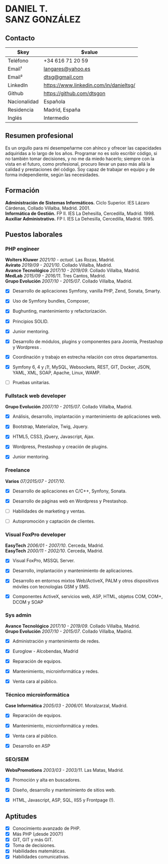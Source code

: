 # DANIEL T.<br>SANZ GONZÁLEZ

## Contacto
$key | $value
-|-
Teléfono | +34 616 71 20 59
Email¹ | langares@yahoo.es
Email² | dtsg@gmail.com
LinkedIn | https://www.linkedin.com/in/danieltsg/
Github | https://github.com/dtsgon
Nacionalidad | Española
Residencia | Madrid, España
Inglés | Intermedio

 
## Resumen profesional

Es un orgullo para mi desempeñarme con ahínco y ofrecer las capacidades adquiridas a lo largo de los años.
Programar no es solo escribir código, si no también tomar decisiones, y no me da miedo hacerlo; siempre con la vista en el futuro, como profesional, procuro llevar un paso más allá la calidad y prestaciones del código.
Soy capaz de trabajar en equipo y de forma independiente, según las necesidades.


## Formación

**Administración de Sistemas Informáticos.** Ciclo Superior. IES Lázaro Cárdenas, Collado Villalba, Madrid. 2001.<br>
**Informática de Gestión.** FP II. IES La Dehesilla, Cercedilla, Madrid. 1998.<br>
**Auxiliar Administrativo.** FP I. IES La Dehesilla, Cercedilla, Madrid. 1995.<br>


## Puestos laborales

### PHP engineer

**Wolters Kluwer** *2021/10 - actual*. Las Rozas, Madrid.<br>
**Avirato** *2019/09 - 2021/10*. Collado Villalba, Madrid.<br>
**Avance Tecnológico** *2017/10 - 2019/09*. Collado Villalba, Madrid.<br>
**MedLab** *2015/09 - 2016/11*. Tres Cantos, Madrid.<br>
**Grupo Evolución** *2007/10 - 2015/07*. Collado Villalba, Madrid.<br>
- [x] Desarrollo de aplicaciones Symfony, vanilla PHP, Zend, Sonata, Smarty.
- [x] Uso de Symfony bundles, Composer, 
- [x] Bughunting, mantenimiento y refactorización.
- [x] Principios SOLID.
- [x] Junior mentoring.
- [x] Desarrollo de módulos, plugins y componentes para Joomla, Prestashop y Wordpress .
- [x] Coordinación y trabajo en estrecha relación con otros departamentos.
- [x] Symfony 6, 4 y ¡1!, MySQL, Websockets, REST, GIT, Docker, JSON, YAML, XML, SOAP, Apache, Linux, WAMP.
- [ ] Pruebas unitarias.


### Fullstack web developer

**Grupo Evolución** *2007/10 - 2015/07*. Collado Villalba, Madrid.
- [x] Análisis, desarrollo, implantación y mantenimiento de aplicaciones web.
- [x] Bootstrap, Materialize, Twig, Jquery.
- [x] HTML5, CSS3, jQuery, Javascript, Ajax.
- [x] Wordpress, Prestashop y creación de plugins.
- [x] Junior mentoring.


### Freelance

**Varios** *07/2015/07 - 2017/10*.<br>
- [x] Desarrollo de aplicaciones en C/C++, Synfony, Sonata.
- [x] Desarrollo de páginas web en Wordpress y Prestashop.
- [ ] Habilidades de marketing y ventas.
- [ ] Autopromoción y captación de clientes.
 

### Visual FoxPro developer

**EasyTech** *2006/01 - 2007/10*. Cerceda, Madrid.<br>
**EasyTech** *2000/11 - 2002/10*. Cerceda, Madrid.<br>
- [x] Visual FoxPro, MSSQL Server.
- [x] Desarrollo, implantación y mantenimiento de aplicaciones.
- [x] Desarrollo en entornos mixtos Web/ActiveX, PALM y otros dispositivos móviles con tecnologías GSM y SMS.
- [x] Componentes ActiveX, servicios web, ASP, HTML, objetos COM, COM+, DCOM y SOAP
 

### Sys admin

**Avance Tecnológico** *2017/10 - 2019/09*. Collado Villalba, Madrid.<br>
**Grupo Evolución** *2007/10 - 2015/07*. Collado Villalba, Madrid.
- [x] Administración y mantenimiento de redes.
- [x] Euroglow - Alcobendas, Madrid
- [x] Reparación de equipos.
- [x] Mantenimiento, microinformática y redes.
- [x] Venta cara al público.


### Técnico microinformática

**Case Informática** *2005/03 - 2006/01*. Moralzarzal, Madrid.<br>
- [x] Reparación de equipos.
- [x] Mantenimiento, microinformática y redes.
- [x] Venta cara al público.
- [x] Desarrollo en ASP
 

### SEO/SEM

**WebsPromotions** *2003/03 - 2003/11*. Las Matas, Madrid.<br>
- [x] Promoción y alta en buscadores.
- [x] Diseño, desarrollo y mantenimiento de sitios web.
- [x] HTML, Javascript, ASP, SQL, IIS5 y Frontpage (!).


## Aptitudes

- [x] Conocimiento avanzado de PHP.<br>
- [x] Más PHP (¡desde 2007!)
- [x] GIT, GIT y más GIT.
- [x] Toma de decisiones.
- [x] Habilidades matemáticas.
- [x] Habilidades comunicativas.
